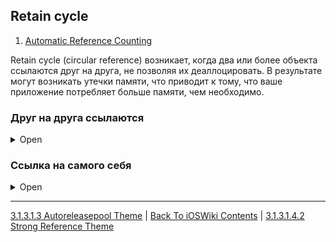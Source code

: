 ## Retain cycle

1. [Automatic Reference Counting](https://docs.swift.org/swift-book/documentation/the-swift-programming-language/automaticreferencecounting/)

Retain cycle (circular reference) возникает, когда два или более объекта ссылаются друг на друга, не позволяя их деаллоцировать. В результате могут возникать утечки памяти, что приводит к тому, что ваше приложение потребляет больше памяти, чем необходимо.

### Друг на друга ссылаются

<details><summary>Open</summary>
<p>

Наглядная иллюстрация приведенного ниже кода:

![](https://github.com/eldaroid/pictures/blob/master/iOSWiki/Memory/SelfRefCycle.jpg?raw=true)

Имплементация retain cycle, когда объекты ссылаются друг на друга:

```swift
final class Person {
    let firstName: String
    let lastName: String
    var parent: Person?
    var kid: Person?
    
    init(firstName: String, lastName: String) {
        self.firstName = firstName
        self.lastName = lastName
    }
    deinit {
        print("Person \(firstName) deinit called")
    }
}

var kidJohn: Person? = Person(firstName: "John", lastName: "Deere")
var parentSara: Person? = Person(firstName: "Sara", lastName: "Deere")

kidJohn?.parent = parentSara
parentSara?.kid = kidJohn
```

Установим экземпляры класса `kidJohn` и `parentSara` nil:

```swift
// deinit не вызовется
kidJohn = nil
parentSara = nil
```

Экземпляры (`kidJohn` и `parentSara`) не будут освобождены, нет сообщений «deinit», произойдет утечка памяти.

Почему это происходит? Для этого рассмотрим визуальный пример:

![](https://github.com/eldaroid/pictures/blob/master/iOSWiki/Memory/SelfRefCycle2.jpg?raw=true)

#### Решение проблемы

Использование так называемых [weak (слабых)](./3.1.3.1.4.4%20Weak.md) ссылок — это способ избежать retain cycle. Если вы объявляете ссылку слабой ([weak](./3.1.3.1.4.4%20Weak.md))), то эта ссылка не препятствует освобождению экземпляра. Давайте изменим наш код и посмотрим, что произойдет:

```swift
weak var parent: Person?
weak var kid: Person?
```

![](https://github.com/eldaroid/pictures/blob/master/iOSWiki/Memory/SelfRefCycle3.jpg?raw=true)

Остаются только слабые ссылки, а экземпляры будут удалены.

</p>
</details>



### Ссылка на самого себя

<details><summary>Open</summary>
<p>

![](https://github.com/eldaroid/pictures/blob/master/iOSWiki/Memory/ClosureRefCycle.jpg?raw=true)

Если мы напишем следующий код:

```swift
final class Person {
    let firstName: String
    let lastName: String
    
    // deinit вызовется
    // тк fullNameVarFromClosure это не closure, это вычисляемое свойство
    // которое возвращает String
    // оно по дефолту @noescape и никаких capture list здесь не нужно
    // [ссылка](https://michael-kiley.medium.com/why-your-lazy-vars-arent-creating-strong-reference-cycles-in-ios-d512ff2c9403)
    lazy var fullNameVarFromClosure : String = {
        return self.firstName + " " + self.lastName
    }()
    // deinit вызовется
    var fullNameComputedVar: String {
        self.firstName + " " + self.lastName
    }
    // deinit не вызовется
    lazy var fullNameClosure: () -> String = {
        return self.firstName + " " + self.lastName
    }

    // deinit не вызовется
    lazy var closure: () -> Void = { [self] in
        self.closure()
    }
    
    init(firstName: String, lastName: String) {
        self.firstName = firstName
        self.lastName = lastName
    }
    deinit {
        print("Person \(firstName) deinit called")
    }
}

var personJohn: Person? = Person(firstName: "John", lastName: "Deere")
// deinit вызовется
print(personJohn!.fullNameVarFromClosure)
personJohn = nil
// deinit не вызовется
print(personJohn!.fullNameClosure)
personJohn = nil
```

Несмотря на то, что внутри `fullNameVar` мы ссылаем на самого себя `deinit` будет вызван! Причина в том что `fullNameVar` это [value тип](/5%20Swift/5.3%20DataRepresentations/5.3.1%20DataTypes/5.3.1.4%20ValueTypes/).

А `fullNameClosure` - это [closure](/5%20Swift/5.3%20DataRepresentations/5.3.1%20DataTypes/5.3.1.3%20ReferenceTypes/Closure.md), то есть [reference тип](/5%20Swift/5.3%20DataRepresentations/5.3.1%20DataTypes/5.3.1.3%20ReferenceTypes/).

#### Решение проблемы

```swift
lazy var fullNameClosure: () -> String = { [weak self] in
    return self!.firstName + " " + self!.lastName
}
```

</p>
</details>

---

[3.1.3.1.3 Autoreleasepool Theme](../3.1.3.1.3%20Autoreleasepool.md) | [Back To iOSWiki Contents](https://github.com/eldaroid/iOSWiki) | [3.1.3.1.4.2 Strong Reference Theme](./3.1.3.1.4.2%20Strong.md)